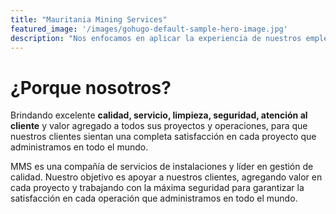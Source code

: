 ```yaml
---
title: "Mauritania Mining Services"
featured_image: '/images/gohugo-default-sample-hero-image.jpg'
description: "Nos enfocamos en aplicar la experiencia de nuestros empleados a proyectos atractivos mientras nos comprometemos a brindar tecnología líder y un compromiso primordial con las prácticas seguras."
---
```

# ¿Porque nosotros?

Brindando excelente **calidad, servicio, limpieza, seguridad, atención al cliente** y valor agregado a todos sus proyectos y operaciones, para que nuestros clientes sientan una completa satisfacción en cada proyecto que administramos en todo el mundo.

MMS es una compañía de servicios de instalaciones y líder en gestión de calidad. Nuestro objetivo es apoyar a nuestros clientes, agregando valor en cada proyecto y trabajando con la máxima seguridad para garantizar la satisfacción en cada operación que administramos en todo el mundo.